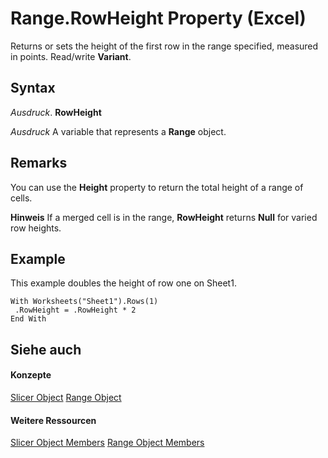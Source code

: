 
# Range.RowHeight Property (Excel)

Returns or sets the height of the first row in the range specified, measured in points. Read/write  **Variant**.


## Syntax

 _Ausdruck_. **RowHeight**

 _Ausdruck_ A variable that represents a **Range** object.


## Remarks

You can use the  **Height** property to return the total height of a range of cells.


 **Hinweis**  If a merged cell is in the range,  **RowHeight** returns **Null** for varied row heights.


## Example

This example doubles the height of row one on Sheet1.


```
With Worksheets("Sheet1").Rows(1) 
 .RowHeight = .RowHeight * 2 
End With
```


## Siehe auch


#### Konzepte


[Slicer Object](577be0f6-4eda-0093-8899-097f3c900383.md)
[Range Object](b8207778-0dcc-4570-1234-f130532cc8cd.md)
#### Weitere Ressourcen


[Slicer Object Members](http://msdn.microsoft.com/library/09f1983a-5f7a-1707-c979-c5c27143ad73%28Office.15%29.aspx)
[Range Object Members](http://msdn.microsoft.com/library/4336bf81-1e63-7e44-1792-baf366a027a7%28Office.15%29.aspx)